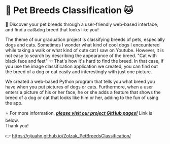 # 🐶 Pet Breeds Classification 🐱

🔎 Discover your pet breeds through a user-friendly web-based interface, and find a cat&amp;dog breed that looks like you!

The theme of our graduation project is classifying breeds of pets, especially dogs and cats. Sometimes I wonder what kind of cool dogs I encountered while taking a walk or what kind of cute cat I saw on Youtube. However, it is not easy to search by describing the appearance of the breed. "Cat with black face and feet" ☜ That's how it's hard to find the breed. In that case, if you use the image classification application we created, you can find out the breed of a dog or cat easily and interestingly with just one picture.

We created a web-based Python program that tells you what breed you have when you put pictures of dogs or cats. Furthermore, when a user enters a picture of his or her face, he or she adds a feature that shows the breed of a dog or cat that looks like him or her, adding to the fun of using the app.

⭐ For more information, [***please visit our project GitHub pages!***](https://gijuahn.github.io/Zolzak_PetBreedsClassification/) Link is below.\
Thank you!

👉 https://gijuahn.github.io/Zolzak_PetBreedsClassification/
